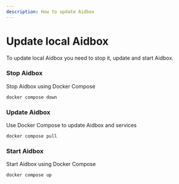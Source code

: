 ```yaml
---
description: How to update Aidbox
---
```


# Update local Aidbox

To update local Aidbox you need to stop it, update and start Aidbox.

### Stop Aidbox

Stop Aidbox using Docker Compose

```
docker compose down
```

### Update Aidbox

Use Docker Compose to update Aidbox and services

```
docker compose pull
```

### Start Aidbox

Start Aidbox using Docker Compose

```
docker compose up
```
